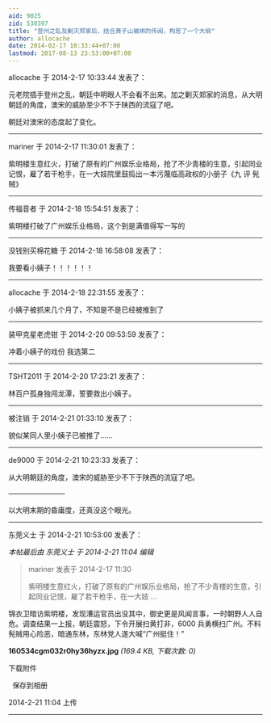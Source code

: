 ```yaml
---
aid: 9025
zid: 530397
title: "登州之乱及剿灭郑家后，结合萧子山被绑的传闻，构思了一个大纲"
author: allocache
date: 2014-02-17 10:33:44+07:00
lastmod: 2017-08-13 23:53:00+07:00
---
```


allocache 于 2014-2-17 10:33:44 发表了：

元老院插手登州之乱，朝廷中明眼人不会看不出来。加之剿灭郑家的消息，从大明朝廷的角度，澳宋的威胁至少不下于陕西的流寇了吧。

朝廷对澳宋的态度起了变化。

---

mariner 于 2014-2-17 11:30:01 发表了：

紫明楼生意红火，打破了原有的广州娱乐业格局，抢了不少青楼的生意，引起同业记恨，雇了若干枪手，在一大妓院里鼓捣出一本污蔑临高政权的小册子《九 评 髡 贼》

---

传福音者 于 2014-2-18 15:54:51 发表了：

紫明楼打破了广州娱乐业格局，这个到是满值得写一写的

---

没钱别买棉花糖 于 2014-2-18 16:58:08 发表了：

我要看小姨子！！！！！！

---

allocache 于 2014-2-18 22:31:55 发表了：

小姨子被抓来几个月了，不知是不是已经被推到了

---

装甲克星老虎钳 于 2014-2-20 09:53:59 发表了：

冲着小姨子的戏份 我选第二

---

TSHT2011 于 2014-2-20 17:23:21 发表了：

林百户孤身独闯龙潭，誓要救出小姨子。

---

被注销 于 2014-2-21 01:33:10 发表了：

貌似某同人里小姨子已被推了……

---

de9000 于 2014-2-21 10:23:33 发表了：

从大明朝廷的角度，澳宋的威胁至少不下于陕西的流寇了吧。

————————

以大明末期的昏庸度，还真没这个眼光。

---

东莞义士 于 2014-2-21 10:53:00 发表了：

_本帖最后由 东莞义士 于 2014-2-21 11:04 编辑_

> mariner 发表于 2014-2-17 11:30
>
> 紫明楼生意红火，打破了原有的广州娱乐业格局，抢了不少青楼的生意，引起同业记恨，雇了若干枪手，在一大妓 ...

锦衣卫暗访紫明楼，发现漕运官员出没其中，御史更是风闻言事，一时朝野人人自危。调查结果一上报，朝廷震怒，下令开展扫黄打非，6000 兵勇横扫广州。不料髡贼用心险恶，暗通东林，东林党人遂大喊“广州挺住！”

**160534cgm032r0hy36hyzx.jpg** _(169.4 KB, 下载次数: 0)_

下载附件

&nbsp;
保存到相册

2014-2-21 11:04 上传

---
